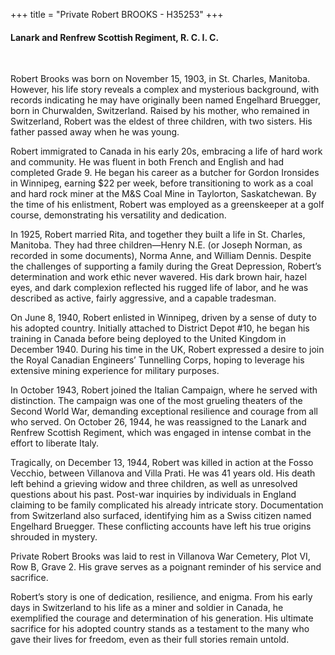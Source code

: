 +++
title = "Private Robert BROOKS - H35253"
+++

#### Lanark and Renfrew Scottish Regiment, R. C. I. C.
<br>


Robert Brooks was born on November 15, 1903, in St. Charles, Manitoba. 
However, his life story reveals a complex and mysterious background, with records indicating he may have originally been named Engelhard Bruegger, born in Churwalden, Switzerland. Raised by his mother, who remained in Switzerland, Robert was the eldest of three children, with two sisters. His father passed away when he was young.

Robert immigrated to Canada in his early 20s, embracing a life of hard work and community. He was fluent in both French and English and had completed Grade 9. He began his career as a butcher for Gordon Ironsides in Winnipeg, earning $22 per week, before transitioning to work as a coal and hard rock miner at the M&S Coal Mine in Taylorton, Saskatchewan. 
By the time of his enlistment, Robert was employed as a greenskeeper at a golf course, demonstrating his versatility and dedication.

In 1925, Robert married Rita, and together they built a life in St. Charles, Manitoba. They had three children—Henry N.E. (or Joseph Norman, as recorded in some documents), Norma Anne, and William Dennis. Despite the challenges of supporting a family during the Great Depression, Robert’s determination and work ethic never wavered. 
His dark brown hair, hazel eyes, and dark complexion reflected his rugged life of labor, and he was described as active, fairly aggressive, and a capable tradesman.

On June 8, 1940, Robert enlisted in Winnipeg, driven by a sense of duty to his adopted country. Initially attached to District Depot #10, he began his training in Canada before being deployed to the United Kingdom in December 1940. 
During his time in the UK, Robert expressed a desire to join the Royal Canadian Engineers’ Tunnelling Corps, hoping to leverage his extensive mining experience for military purposes.

In October 1943, Robert joined the Italian Campaign, where he served with distinction. The campaign was one of the most grueling theaters of the Second World War, demanding exceptional resilience and courage from all who served. On October 26, 1944, he was reassigned to the Lanark and Renfrew Scottish Regiment, which was engaged in intense combat in the effort to liberate Italy.

Tragically, on December 13, 1944, Robert was killed in action at the Fosso Vecchio, between Villanova and Villa Prati. He was 41 years old. 
His death left behind a grieving widow and three children, as well as unresolved questions about his past. Post-war inquiries by individuals in England claiming to be family complicated his already intricate story. Documentation from Switzerland also surfaced, identifying him as a Swiss citizen named Engelhard Bruegger. These conflicting accounts have left his true origins shrouded in mystery.

Private Robert Brooks was laid to rest in Villanova War Cemetery, Plot VI, Row B, Grave 2. His grave serves as a poignant reminder of his service and sacrifice.

Robert’s story is one of dedication, resilience, and enigma. From his early days in Switzerland to his life as a miner and soldier in Canada, he exemplified the courage and determination of his generation. 
His ultimate sacrifice for his adopted country stands as a testament to the many who gave their lives for freedom, even as their full stories remain untold.
